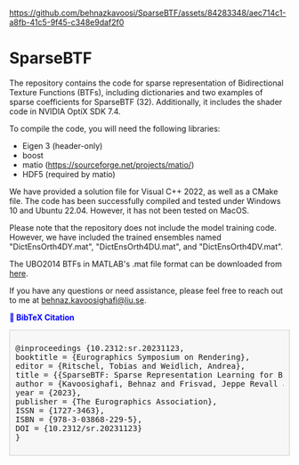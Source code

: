 



https://github.com/behnazkavoosi/SparseBTF/assets/84283348/aec714c1-a8fb-41c5-9f45-c348e9daf2f0

# SparseBTF

The repository contains the code for sparse representation of Bidirectional Texture Functions (BTFs), including dictionaries and two examples of sparse coefficients for SparseBTF (32). Additionally, it includes the shader code in NVIDIA OptiX SDK 7.4. 

To compile the code, you will need the following libraries:

- Eigen 3 (header-only)
- boost
- matio (https://sourceforge.net/projects/matio/)
- HDF5 (required by matio)

We have provided a solution file for Visual C++ 2022, as well as a CMake file. The code has been successfully compiled and tested under Windows 10 and Ubuntu 22.04. However, it has not been tested on MacOS.

Please note that the repository does not include the model training code. However, we have included the trained ensembles named "DictEnsOrth4DY.mat", "DictEnsOrth4DU.mat", and "DictEnsOrth4DV.mat".

The UBO2014 BTFs in MATLAB's .mat file format can be downloaded from [here](https://drive.google.com/drive/folders/1oNZwiEGflB37xJMqgZuSLImaonAzrm_I?usp=sharing).

If you have any questions or need assistance, please feel free to reach out to me at behnaz.kavoosighafi@liu.se.

<strong style="color: blue;">🔖 BibTeX Citation</strong>

<div style="background-color: #F7F7F7; padding: 10px; border: 1px solid #CCCCCC;">
<pre>
@inproceedings {10.2312:sr.20231123,
booktitle = {Eurographics Symposium on Rendering},
editor = {Ritschel, Tobias and Weidlich, Andrea},
title = {{SparseBTF: Sparse Representation Learning for Bidirectional Texture Functions}},
author = {Kavoosighafi, Behnaz and Frisvad, Jeppe Revall and Hajisharif, Saghi and Unger, Jonas and Miandji, Ehsan},
year = {2023},
publisher = {The Eurographics Association},
ISSN = {1727-3463},
ISBN = {978-3-03868-229-5},
DOI = {10.2312/sr.20231123}
}
</pre>
</div>
